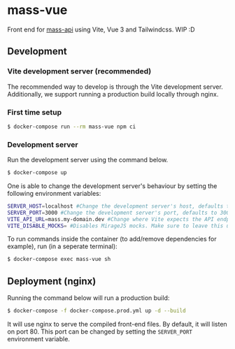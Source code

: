 # mass-vue

Front end for [mass-api](https://github.com/media-assistant/mass-api) using Vite, Vue 3 and Tailwindcss. WIP :D

## Development

### Vite development server (recommended)

The recommended way to develop is through the Vite development server. Additionally, we support running a production build locally through nginx.

### First time setup

```bash
$ docker-compose run --rm mass-vue npm ci
```

### Development server

Run the development server using the command below.

```bash
$ docker-compose up
```

One is able to change the development server's behaviour by setting the following environment variables:

```sh
SERVER_HOST=localhost #Change the development server's host, defaults to localhost when unset
SERVER_PORT=3000 #Change the development server's port, defaults to 3000 when unset
VITE_API_URL=mass.my-domain.dev #Change where Vite expects the API endpoint where mass-api is running
VITE_DISABLE_MOCKS= #Disables MirageJS mocks. Make sure to leave this unset this to enable mocks.
```

To run commands inside the container (to add/remove dependencies for example), run (in a seperate terminal):

```bash
$ docker-compose exec mass-vue sh
```

## Deployment (nginx)

Running the command below will run a production build:

```bash
$ docker-compose -f docker-compose.prod.yml up -d --build
```

It will use nginx to serve the compiled front-end files. By default, it will listen on port 80. This port can be changed by setting the `SERVER_PORT` environment variable.